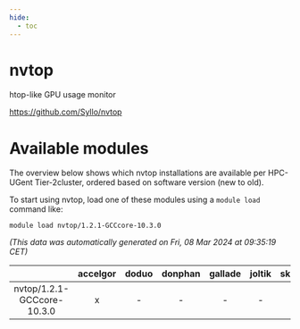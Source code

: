 ```yaml
---
hide:
  - toc
---
```


nvtop
=====


htop-like GPU usage monitor

https://github.com/Syllo/nvtop
# Available modules


The overview below shows which nvtop installations are available per HPC-UGent Tier-2cluster, ordered based on software version (new to old).

To start using nvtop, load one of these modules using a `module load` command like:

```shell
module load nvtop/1.2.1-GCCcore-10.3.0
```

*(This data was automatically generated on Fri, 08 Mar 2024 at 09:35:19 CET)*  

| |accelgor|doduo|donphan|gallade|joltik|skitty|
| :---: | :---: | :---: | :---: | :---: | :---: | :---: |
|nvtop/1.2.1-GCCcore-10.3.0|x|-|-|-|-|-|
